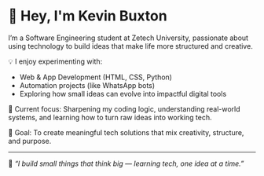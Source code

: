 # 👋 Hey, I'm Kevin Buxton

I’m a Software Engineering student at Zetech University, passionate about using technology to build ideas that make life more structured and creative.

💡 I enjoy experimenting with:
- Web & App Development (HTML, CSS, Python)
- Automation projects (like WhatsApp bots)
- Exploring how small ideas can evolve into impactful digital tools

🧠 Current focus:
Sharpening my coding logic, understanding real-world systems, and learning how to turn raw ideas into working tech.

🎯 Goal:
To create meaningful tech solutions that mix creativity, structure, and purpose.

---

💬 *“I build small things that think big — learning tech, one idea at a time.”*
